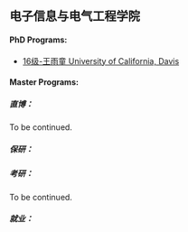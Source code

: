 ## 电子信息与电气工程学院

#### PhD Programs:

  - [16级-王雨童 University of California, Davis](grad-application/computer-science-and-engineering/[US]-16-wangyutong.md)


#### Master Programs:



##### 直博：

To be continued.

##### 保研：



##### 考研：

To be continued.

##### 就业：


